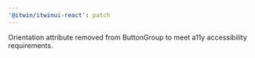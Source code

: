 ```yaml
---
'@itwin/itwinui-react': patch
---
```


Orientation attribute removed from ButtonGroup to meet a11y accessibility requirements.

